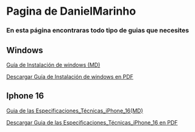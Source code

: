 # Pagina de DanielMarinho

### En esta página encontraras todo tipo de guias que necesites

## **Windows** 
[Guía de Instalación de windows (MD)](Guía_de_Instalación_Windows_11.md)


[Descargar Guía de Instalación de windows en PDF ](Guía_de_Instalación_Windows_11.pdf)


## **Iphone 16**
[Guia de las Especificaciones_Técnicas_iPhone_16(MD)](Guía_de_Instalación_Windows_11.md)


[Descargar Guia de las Especificaciones_Técnicas_iPhone_16 en PDF](Guía_de_Instalación_Windows_11.pdf)